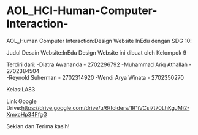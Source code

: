 # AOL_HCI-Human-Computer-Interaction-
AOL_Human Computer Interaction:Design Website InEdu dengan SDG 10!

Judul Desain Website:InEdu
Design Website ini dibuat oleh Kelompok 9

Terdiri dari:
-Diatra Awananda - 2702296792
-Muhammad Ariq Athallah - 2702384504             
-Reynold Suherman - 2702314920
-Wendi Arya Winata - 2702350270

Kelas:LA83

Link Google Drive:https://drive.google.com/drive/u/6/folders/1R1iVCsi7t70LhKgJMi2-XmxcHp34FfgG

Sekian dan Terima kasih!
